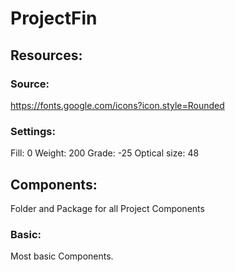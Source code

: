 # ProjectFin

## Resources:
### Source:
https://fonts.google.com/icons?icon.style=Rounded 

### Settings:
Fill: 0
Weight: 200
Grade: -25
Optical size: 48

## Components:
Folder and Package for all Project Components

### Basic:
Most basic Components.